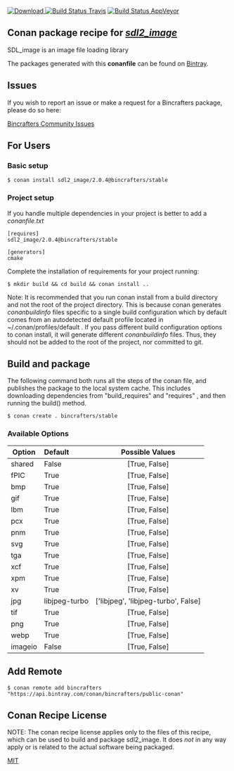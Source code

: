 [![Download](https://api.bintray.com/packages/bincrafters/public-conan/sdl2_image%3Abincrafters/images/download.svg) ](https://bintray.com/bincrafters/public-conan/sdl2_image%3Abincrafters/_latestVersion)
[![Build Status Travis](https://travis-ci.com/bincrafters/conan-sdl2_image.svg?branch=stable%2F2.0.4)](https://travis-ci.com/bincrafters/conan-sdl2_image)
[![Build Status AppVeyor](https://ci.appveyor.com/api/projects/status/github/bincrafters/conan-sdl2_image?branch=stable%2F2.0.4&svg=true)](https://ci.appveyor.com/project/bincrafters/conan-sdl2_image)

## Conan package recipe for [*sdl2_image*](https://www.libsdl.org/projects/SDL_image/)

SDL_image is an image file loading library

The packages generated with this **conanfile** can be found on [Bintray](https://bintray.com/bincrafters/public-conan/sdl2_image%3Abincrafters).


## Issues

If you wish to report an issue or make a request for a Bincrafters package, please do so here:

[Bincrafters Community Issues](https://github.com/bincrafters/community/issues)


## For Users

### Basic setup

    $ conan install sdl2_image/2.0.4@bincrafters/stable

### Project setup

If you handle multiple dependencies in your project is better to add a *conanfile.txt*

    [requires]
    sdl2_image/2.0.4@bincrafters/stable

    [generators]
    cmake

Complete the installation of requirements for your project running:

    $ mkdir build && cd build && conan install ..

Note: It is recommended that you run conan install from a build directory and not the root of the project directory.  This is because conan generates *conanbuildinfo* files specific to a single build configuration which by default comes from an autodetected default profile located in ~/.conan/profiles/default .  If you pass different build configuration options to conan install, it will generate different *conanbuildinfo* files.  Thus, they should not be added to the root of the project, nor committed to git.


## Build and package

The following command both runs all the steps of the conan file, and publishes the package to the local system cache.  This includes downloading dependencies from "build_requires" and "requires" , and then running the build() method.

    $ conan create . bincrafters/stable


### Available Options
| Option        | Default | Possible Values  |
| ------------- |:----------------- |:------------:|
| shared      | False |  [True, False] |
| fPIC      | True |  [True, False] |
| bmp      | True |  [True, False] |
| gif      | True |  [True, False] |
| lbm      | True |  [True, False] |
| pcx      | True |  [True, False] |
| pnm      | True |  [True, False] |
| svg      | True |  [True, False] |
| tga      | True |  [True, False] |
| xcf      | True |  [True, False] |
| xpm      | True |  [True, False] |
| xv      | True |  [True, False] |
| jpg      | libjpeg-turbo |  ['libjpeg', 'libjpeg-turbo', False] |
| tif      | True |  [True, False] |
| png      | True |  [True, False] |
| webp      | True |  [True, False] |
| imageio      | False |  [True, False] |


## Add Remote

    $ conan remote add bincrafters "https://api.bintray.com/conan/bincrafters/public-conan"


## Conan Recipe License

NOTE: The conan recipe license applies only to the files of this recipe, which can be used to build and package sdl2_image.
It does *not* in any way apply or is related to the actual software being packaged.

[MIT](https://github.com/bincrafters/conan-sdl2_image/blob/stable/2.0.4/LICENSE.md)
